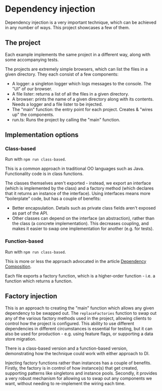 # Dependency injection

Dependency injection is a very important technique, which can be achieved in any number of ways.
This project showcases a few of them.

## The project

Each example implements the same project in a different way, along with some accompanying tests.

The projects are extremely simple browsers, which can list the files in a given directory. They each consist of a few components:

* A logger: a singleton logger which logs messages to the console. The "UI" of our browser.
* A file lister: returns a list of all the files in a given directory.
* A browser: prints the name of a given directory along with its contents. Needs a logger and a file lister to be injected.
* The "main" function: the entry point for each project. Creates & "wires up" the components.
* run.ts: Runs the project by calling the "main" function.

## Implementation options

### Class-based 

Run with `npm run class-based`.

This is a common approach in traditional OO languages such as Java. Functionality code is in class functions.

The classes themselves aren't exported - instead, we export an interface (which is implemented by the class) and a factory method (which declares that it returns an instance of the interface).
Using interfaces means more "boilerplate" code, but has a couple of benefits:

* Better encapsulation. Details such as private class fields aren't exposed as part of the API.
* Other classes can depend on the interface (an abstraction), rather than the class (a concrete implementation).
  This decreases coupling, and makes it easier to swap one implementation for another (e.g. for tests).

### Function-based

Run with `npm run class-based`.

This is more or less the approach advocated in the article [Dependency Composition][dependency-composition].

Each file exports a factory function, which is a higher-order function - i.e. a function which returns a function.


[dependency-composition]: https://martinfowler.com/articles/dependency-composition.html

## Factory injection

This is an approach to creating the "main" function which allows any given dependency to be swapped out.
The `replaceFactories` function to swap out any of the various factory methods used in the project, allowing clients to control how the project is configured.
This ability to use different dependencies in different circumstances is essential for testing, but it can also be used for production - e.g. using feature flags, or supporting a data store migration.

There is a class-based version and a function-based version, demonstrating how the technique could work with either approach to DI. 

Injecting factory functions rather than instances has a couple of benefits.
Firstly, the factory is in control of how instance(s) that get created, supporting patterns like singletons and instance pools.
Secondly, it provides a very robust mechanism for allowing us to swap out any components we want, without needing to re-implement the wiring each time.
